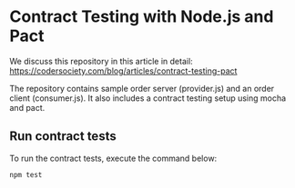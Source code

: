 # Contract Testing with Node.js and Pact

We discuss this repository in this article in detail: https://codersociety.com/blog/articles/contract-testing-pact

The repository contains sample order server (provider.js) and an order client (consumer.js).
It also includes a contract testing setup using mocha and pact.

## Run contract tests
To run the contract tests, execute the command below:
```
npm test
```
